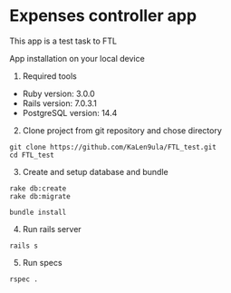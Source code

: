# Expenses controller app

This app is a test task to FTL

App installation on your local device

1. Required tools

* Ruby version: 3.0.0
* Rails version: 7.0.3.1
* PostgreSQL version: 14.4

2. Clone project from git repository and chose directory

```
git clone https://github.com/KaLen9ula/FTL_test.git
cd FTL_test
```

3. Create and setup database and bundle

```
rake db:create
rake db:migrate

bundle install
```

4. Run rails server

```
rails s
```

5. Run specs

```
rspec .
```
